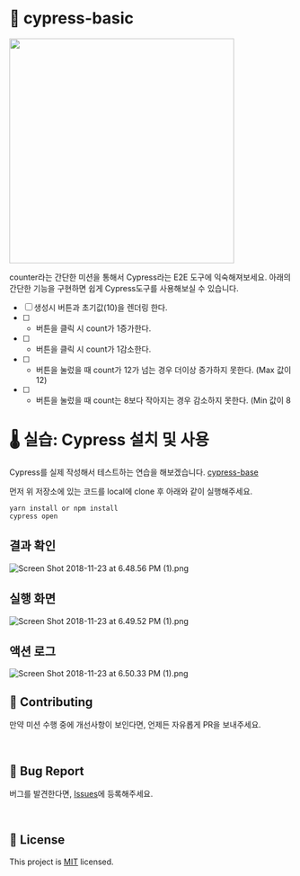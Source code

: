 # 🚀 cypress-basic
<img src="https://techcourse-storage.s3.ap-northeast-2.amazonaws.com/bac7046c376a4e0eb6dab94deb2c7b69" width="400">

counter라는 간단한 미션을 통해서 Cypress라는 E2E 도구에 익숙해져보세요. 아래의 간단한 기능을 구현하면 쉽게 Cypress도구를 사용해보실 수 있습니다.

- [ ] 생성시 버튼과 초기값(10)을 렌더링 한다.
- [ ] + 버튼을 클릭 시 count가 1증가한다.
- [ ] - 버튼을 클릭 시 count가 1감소한다.
- [ ] + 버튼을 눌렀을 때 count가 12가 넘는 경우 더이상 증가하지 못한다. (Max 값이 12)
- [ ] - 버튼을 눌렀을 때 count는 8보다 작아지는 경우 감소하지 못한다. (Min 값이 8

# 🌡️ 실습: Cypress 설치 및 사용

Cypress를 실제 작성해서 테스트하는 연습을 해보겠습니다.
[cypress-base](https://github.com/imakerjun/cypress-basic)

먼저 위 저장소에 있는 코드를 local에 clone 후 아래와 같이 실행해주세요.
 
```light
yarn install or npm install
cypress open
```

## 결과 확인
![Screen Shot 2018-11-23 at 6.48.56 PM \(1\).png](https://nextstep-storage.s3.ap-northeast-2.amazonaws.com/37e4a2bdb4564fd996fd8c1235057d59)

## 실행 화면
![Screen Shot 2018-11-23 at 6.49.52 PM \(1\).png](https://nextstep-storage.s3.ap-northeast-2.amazonaws.com/751848b6474941669abf18146b2e6a33)

## 액션 로그
![Screen Shot 2018-11-23 at 6.50.33 PM \(1\).png](https://nextstep-storage.s3.ap-northeast-2.amazonaws.com/07b4dac1582c4e6a9f2a908b25a8e8e2)


## 👏 Contributing
만약 미션 수행 중에 개선사항이 보인다면, 언제든 자유롭게 PR을 보내주세요. 

<br>

## 🐞 Bug Report

버그를 발견한다면, [Issues](https://github.com/imakerjun/cypress-basic/issues)에 등록해주세요.

<br>

## 📝 License

This project is [MIT](https://github.com/imakerjun/cypress-basic/blob/master/LICENSE) licensed.
